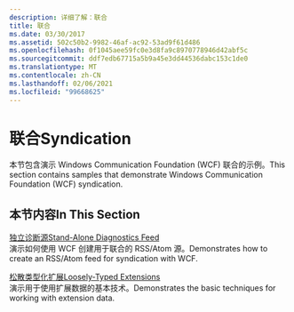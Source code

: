 ```yaml
---
description: 详细了解：联合
title: 联合
ms.date: 03/30/2017
ms.assetid: 502c50b2-9982-46af-ac92-53ad9f61d486
ms.openlocfilehash: 0f1045aee59fc0e3d8fa9c8970778946d42abf5c
ms.sourcegitcommit: ddf7edb67715a5b9a45e3dd44536dabc153c1de0
ms.translationtype: MT
ms.contentlocale: zh-CN
ms.lasthandoff: 02/06/2021
ms.locfileid: "99668625"
---
```

# <a name="syndication"></a><span data-ttu-id="0dd62-103">联合</span><span class="sxs-lookup"><span data-stu-id="0dd62-103">Syndication</span></span>

<span data-ttu-id="0dd62-104">本节包含演示 Windows Communication Foundation (WCF) 联合的示例。</span><span class="sxs-lookup"><span data-stu-id="0dd62-104">This section contains samples that demonstrate Windows Communication Foundation (WCF) syndication.</span></span>  
  
## <a name="in-this-section"></a><span data-ttu-id="0dd62-105">本节内容</span><span class="sxs-lookup"><span data-stu-id="0dd62-105">In This Section</span></span>  

 [<span data-ttu-id="0dd62-106">独立诊断源</span><span class="sxs-lookup"><span data-stu-id="0dd62-106">Stand-Alone Diagnostics Feed</span></span>](stand-alone-diagnostics-feed-sample.md)  
 <span data-ttu-id="0dd62-107">演示如何使用 WCF 创建用于联合的 RSS/Atom 源。</span><span class="sxs-lookup"><span data-stu-id="0dd62-107">Demonstrates how to create an RSS/Atom feed for syndication with WCF.</span></span>  
  
 [<span data-ttu-id="0dd62-108">松散类型化扩展</span><span class="sxs-lookup"><span data-stu-id="0dd62-108">Loosely-Typed Extensions</span></span>](loosely-typed-extensions-sample.md)  
 <span data-ttu-id="0dd62-109">演示用于使用扩展数据的基本技术。</span><span class="sxs-lookup"><span data-stu-id="0dd62-109">Demonstrates the basic techniques for working with extension data.</span></span>
